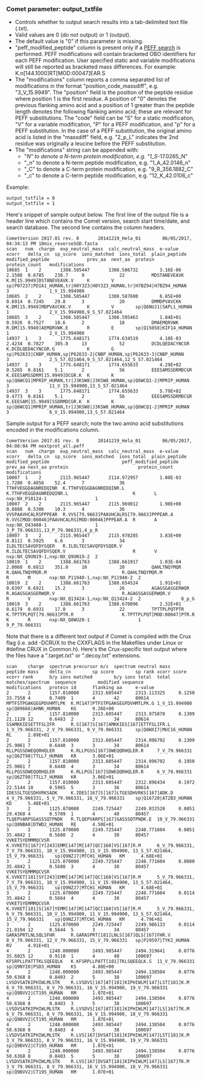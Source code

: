 ### Comet parameter: output_txtfile

- Controls whether to output search results into a tab-delimited text file (.txt).
- Valid values are 0 (do not output) or 1 (output).
- The default value is "0" if this parameter is missing.
- "peff_modified_peptide" column is present only if a [PEFF search](peff_format.html) is performed.
PEFF modifications will contain bracketed OBO identifiers for each PEFF modification.  User specified
static and variable modifications will still be reported as bracketed mass differences.  For
example:  K.n[144.1000]RT[MOD:00047]EAR.S
- The "modifications" column reports a comma separated list of modifications in the format
"position_code_massdiff", e.g. "3_V_15.9949".  The "position" field is the position of the peptide residue
where position 1 is the first residue.  A position of "0" denotes the previous flanking amino acid and a position
of 1 greater than the peptide length denotes the following flanking amino acid; these are relevant for
PEFF substitutions.  The "code" field can be "S" for a static modification, "V" for a variable modification,
"P" for a PEFF modification, and "p" for a PEFF substitution.  In the case of a PEFF substitution, the
original amino acid is listed in the "massdiff" field, e.g. "2_p_L" indicates the 2nd residue was originally
a leucine before the PEFF substitution.
- The "modifications" string can be appended with:
  - "_N" to denote a N-term protein modification, e.g. "1_S_-17.0265_N"
  - "_n" to denote a N-term peptide modification, e.g. "1_A_42.0146_n"
  - "_C" to denote a C-term protein modification, e.g. "9_R_356.1882_C"
  - "_c" to denote a C-term peptide modification, e.g. "12_K_42.0106_c"

Example:
```
output_txtfile = 0
output_txtfile = 1
```

Here's snippet of sample output below.  The first line of the output file is a
header line which contains the Comet version, search start time/date, and search
database.  The second line contains the column headers.

```
CometVersion 2017.01 rev. 0       20141219_Hela_01        06/05/2017, 04:34:13 PM 18mix_reverseSGD.fasta
scan   num  charge  exp_neutral_mass  calc_neutral_mass  e-value   xcorr   delta_cn  sp_score  ions_matched  ions_total  plain_peptide    modified_peptide              prev_aa  next_aa  protein                                                               protein_count   modifications
10685  1    2       1308.585447       1308.586732        3.16E-06  2.1508  0.6785    238.7     9             22          MDSTANEVEAVK     K.M[15.9949]DSTANEVEAVK.V     K        V        sp|P07237|PDIA1_HUMAN,tr|H0Y3Z3|H0Y3Z3_HUMAN,tr|H7BZ94|H7BZ94_HUMAN   3               1_V_15.994900
10685  2    2       1308.585447       1308.587600        6.85E+00  0.6914  0.7245    29.8      3             20          DMMDPVAVCKK      K.DM[15.9949]MDPVAVCKK.V      K        V        sp|Q6NUJ1|SAPL1_HUMAN                                                 1               2_V_15.994900,9_S_57.021464
10685  3    2       1308.585447       1308.595463        1.84E+01  0.5926  0.7527    18.6      2             18          DMAEMQRVWK       R.DM[15.9949]AEMQRVWK.E       R        E        sp|Q15058|KIF14_HUMAN                                                 1               2_V_15.994900
14937  1    3       1775.648171       1774.634519        4.18E-03  2.4234  0.7827    305.8     13            52          DCDLQEDACYNCGR   K.DCDLQEDACYNCGR.G            K        G        sp|P62633|CNBP_HUMAN,sp|P62633-2|CNBP_HUMAN,sp|P62633-3|CNBP_HUMAN    3               2_S_57.021464,9_S_57.021464,12_S_57.021464
14937  2    3       1775.648171       1774.655633        4.29E+02  0.5265  0.8161    5.1       2             56          EEESAMSSDRMDCGR  K.EEESAMSSDRM[15.9949]DCGR.K  K        K        sp|Q6WCQ1|MPRIP_HUMAN,tr|J3KSW8|J3KSW8_HUMAN,sp|Q6WCQ1-2|MPRIP_HUMAN  3               11_V_15.994900,13_S_57.021464
14937  3    3       1775.648171       1774.655633        5.79E+02  0.4773  0.8161    5.1       2             56          EEESAMSSDRMDCGR  K.EEESAM[15.9949]SSDRMDCGR.K  K        K        sp|Q6WCQ1|MPRIP_HUMAN,tr|J3KSW8|J3KSW8_HUMAN,sp|Q6WCQ1-2|MPRIP_HUMAN  3               6_V_15.994900,13_S_57.021464
```

Sample output for a PEFF search; note the two amino acid substitutions encoded in the modifications column.

```
CometVersion 2017.01 rev. 0       20141219_Hela_01        06/05/2017, 04:08:04 PM nextprot_all.peff
scan   num  charge  exp_neutral_mass  calc_neutral_mass  e-value   xcorr   delta_cn  sp_score  ions_matched  ions_total  plain_peptide        modified_peptide                           peff_modified_peptide                          prev_aa next_aa protein                          protein_count   modifications
10007  1    2       2115.965447       2114.972957        1.00E-03  1.7280  0.4856    52.4      7             36          TTHFVEGGDAGNREDQINR  K.TTHFVEGGDAGNREDQINR.L                    K.TTHFVEGGDAGNREDQINR.L                        K       L       nxp:NX_P18124-1                  1
10007  2    2       2115.965447       2115.969012        1.90E+00  0.8888  0.5306    10.3      4             36          VVSPAAVHCALRSPPPEAR  R.VVS[79.9663]PAAVHCALRS[79.9663]PPPEAR.A  R.VVS[MOD:00046]PAAVHCALRS[MOD:00046]PPPEAR.A  R       A       nxp:NX_O43488-1                  1               3_P_79.966331,13_P_79.966331,4_p_R
10007  3    2       2115.965447       2115.978285        3.83E+00  0.8111  0.5925    6.6       3             34          ILDLTECSAVQFDYSQER   R.ILDLTECSAVQFDYSQER.V                     R.ILDLTECSAVQFDYSQER.V                         R       V       nxp:NX_Q9UN19-1,nxp:NX_Q9UN19-2  2
10019  1    2       1388.661763       1388.661917        1.03E-04  2.0068  0.6812    351.0     10            20          QAHLTNQYMQR          R.QAHLTNQYMQR.M                            R.QAHLTNQYMQR.M                                R       M       nxp:NX_P11940-1,nxp:NX_P11940-2  2
10019  2    2       1388.661763       1388.654524        1.91E+01  0.6397  0.6921    15.2      3             26          AGAGSGASGERWQR       R.AGAGSGASGERWQR.V                         R.AGAGSGASGERWQR.V                             R       V       nxp:NX_Q13424-1,nxp:NX_Q13424-2  2               8_p_G
10019  3    2       1388.661763       1388.670096        2.32E+01  0.6179  0.6931    17.0      3             22          TPTTPLPQTPTR         K.TPTTPLPQT[79.9663]PTR.R                  K.TPTTPLPQT[MOD:00047]PTR.R                    K       R       nxp:NX_Q8WU20-1                  1               9_P_79.966331
```

Note that there is a different text output if Comet is compiled with the
Crux flag (i.e. add -DCRUX to the CXXFLAGS in the Makefiles under Linux or #define CRUX
in Common.h).  Here's the Crux-specific text output where the files have a
".target.txt" or ".decoy.txt" extensions.

```
scan    charge  spectrum precursor m/z  spectrum neutral mass   peptide mass    delta_cn        sp score        sp rank xcorr score     xcorr rank      b/y ions matched        b/y ions total  total matches/spectrum  sequence        modified sequence       modifications   protein id      flanking aa     e-value
2       2       1157.810000     2313.605447     2313.113325     0.1250  33.7558 4       0.7409  1       4       42      80614   MPTFSTPGAKGEGPDVHMTLPK  K.M[147]PTFSTPGAKGEGPDVHMTLPK.G 1_V_15.994900   sp|Q09666|AHNK_HUMAN    KG      9.26E+00
2       2       1157.810000     2313.605447     2313.975870     0.1309  21.1120 12      0.6483  2       3       34      80614   SSAMKKIESETTFSLIFR      R.S[167]S[167]AMKKIES[167]ETTFSLIFR.L   1_V_79.966331, 2_V_79.966331, 9_V_79.966331     sp|Q8WXI7|MUC16_HUMAN   RL      2.89E+01
2       2       1157.810000     2313.605447     2314.096792     0.1309  25.9061 7       0.6440  3       3       34      80614   RLLPGSSDWEQQRHQLER      K.RLLPGSS[167]DWEQQRHQLER.R     7_V_79.966331   sp|Q6ZT98|TTLL7_HUMAN   KR      3.06E+01
2       2       1157.810000     2313.605447     2314.096792     0.1950  25.9061 7       0.6440  4       3       34      80614   RLLPGSSDWEQQRHQLER      K.RLLPGS[167]SDWEQQRHQLER.R     6_V_79.966331   sp|Q6ZT98|TTLL7_HUMAN   KR      3.06E+01
2       2       1157.810000     2313.605447     2312.896434     0.1972  22.5144 10      0.5965  5       3       36      80614   IDESSLTGESDHVRKSADK     K.IDES[167]S[167]LTGESDHVRKS[167]ADK.D  4_V_79.966331, 5_V_79.966331, 16_V_79.966331    sp|Q16720|AT2B3_HUMAN   KD      5.48E+01
3       2       1125.870000     2249.725447     2249.032520     0.0051  29.4360 4       0.5709  1       4       40      80457   TLQEPVARPSGASSSQTPNDK   R.TLQEPVARPS[167]GASSSQTPNDK.E  10_V_79.966331  sp|Q8NBA8|DTWD2_HUMAN   RE      4.50E+01
3       2       1125.870000     2249.725447     2248.771604     0.0051  35.4842 1       0.5680  2       4       30      80457   VVKETSYEMMMQCVSR        K.VVKETS[167]Y[243]EMM[147]M[147]QC[160]VS[167]R.M      6_V_79.966331, 7_V_79.966331, 10_V_15.994900, 11_V_15.994900, 13_S_57.021464, 15_V_79.966331    sp|Q9NZJ7|MTCH1_HUMAN   KM      4.68E+01
3       2       1125.870000     2249.725447     2248.771604     0.0080  35.4842 1       0.5680  3       4       30      80457   VVKETSYEMMMQCVSR        K.VVKET[181]SY[243]EMM[147]M[147]QC[160]VS[167]R.M      5_V_79.966331, 7_V_79.966331, 10_V_15.994900, 11_V_15.994900, 13_S_57.021464, 15_V_79.966331    sp|Q9NZJ7|MTCH1_HUMAN   KM      4.68E+01
3       2       1125.870000     2249.725447     2248.771604     0.0114  35.4842 1       0.5664  4       4       30      80457   VVKETSYEMMMQCVSR        K.VVKET[181]S[167]YEMM[147]M[147]QC[160]VS[167]R.M      5_V_79.966331, 6_V_79.966331, 10_V_15.994900, 11_V_15.994900, 13_S_57.021464, 15_V_79.966331    sp|Q9NZJ7|MTCH1_HUMAN   KM      4.79E+01
3       2       1125.870000     2249.725447     2249.986133     0.0114  21.0194 12      0.5644  5       3       34      80457   GARASPRTLNLSQLSFHR      R.GARASPRT[181]LNLS[167]QLS[167]FHR.V   8_V_79.966331, 12_V_79.966331, 15_V_79.966331   sp|P29597|TYK2_HUMAN    RV      4.91E+01
4       2       1248.000000     2493.985447     2494.319641     0.0776  35.6025 12      0.9110  1       4       40      100697  KFSRPLLPATTTKLSQEEQLK   K.KFSRPLLPATT[181]TKLSQEEQLK.S  11_V_79.966331  sp|Q9NYI0|PSD3_HUMAN    KS      4.80E+00
4       2       1248.000000     2493.985447     2494.138504     0.0776  50.6368 8       0.8403  2       5       38      100697  LVSDVSATKIPHIWLMLSTK    R.LVSDVS[167]AT[181]KIPHIWLM[147]LST[181]K.M    6_V_79.966331, 8_V_79.966331, 16_V_15.994900, 19_V_79.966331    sp|Q9BVV2|CT195_HUMAN   RM      1.07E+01
4       2       1248.000000     2493.985447     2494.138504     0.0776  50.6368 8       0.8403  3       5       38      100697  LVSDVSATKIPHIWLMLSTK    R.LVSDVS[167]AT[181]KIPHIWLM[147]LS[167]TK.M    6_V_79.966331, 8_V_79.966331, 16_V_15.994900, 18_V_79.966331    sp|Q9BVV2|CT195_HUMAN   RM      1.07E+01
4       2       1248.000000     2493.985447     2494.138504     0.0776  50.6368 8       0.8403  4       5       38      100697  LVSDVSATKIPHIWLMLSTK    R.LVS[167]DVSAT[181]KIPHIWLM[147]LST[181]K.M    3_V_79.966331, 8_V_79.966331, 16_V_15.994900, 19_V_79.966331    sp|Q9BVV2|CT195_HUMAN   RM      1.07E+01
4       2       1248.000000     2493.985447     2494.138504     0.0776  50.6368 8       0.8403  5       5       38      100697  LVSDVSATKIPHIWLMLSTK    R.LVS[167]DVSAT[181]KIPHIWLM[147]LS[167]TK.M    3_V_79.966331, 8_V_79.966331, 16_V_15.994900, 18_V_79.966331    sp|Q9BVV2|CT195_HUMAN   RM      1.07E+01
```
